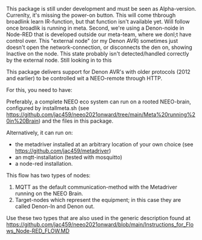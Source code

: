 
This package is still under development and must be seen as Alpha-version.
Currenlty, it's missing the power-on button. This will come thbrough broadlink learn IR-function, but that function isn't available yet.
Will follow once broadlik is running in meta.
Second, we're using a Denon-noide in Node-RED that is developed outside our meta-team, where we donl;t have control over. 
 This "external node" (or my Denon AVR) sometimes just doesn't open the network-connection, or disconnects the den on, showing Inactive on the node. This state probably isn't detected/handled correctly by the external node. Still looking in to this

This package delivers support for Denon AVR's with older protocols (2012 and earlier) to be controlled wit a NEEO-remote through HTTP.

For this, you need to have:

Preferably, a complete NEEO eco system can run on a rooted NEEO-brain, configured by installmeta.sh (see https://github.com/jac459/neeo2021onward/tree/main/Meta%20running%20in%20Brain)
and the files in this package.
 
Alternatively, it can run on:
- the metadriver installed at an arbitrary location of your own choice (see https://github.com/jac459/metadriver)
- an mqtt-installation (tested with mosquitto)
- a node-red installation.

This flow has two types of nodes:
1) MQTT as the default communication-method with the Metadriver running on the NEEO Brain.
2) Target-nodes which represent the equipment; in this case they are called Denon-In and Denon out.

Use these two types that are also used in the generic description found at https://github.com/jac459/neeo2021onward/blob/main/Instructions_for_Flows_Node-RED_FLOW.MD
